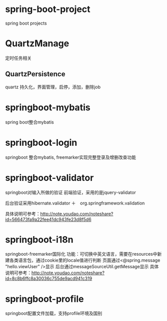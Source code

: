 # spring-boot-project
spring boot projects

# QuartzManage
定时任务相关
## QuartzPersistence
quartz 持久化，界面管理，启停，添加，删除job

# springboot-mybatis
spring boot整合mybatis

# springboot-login
springboot 整合mybatis, freemarker实现完整登录及增删改查功能

# springboot-validator
springboot对输入所做的验证
前端验证，采用的是jquery-validator

后台验证采用hibernate.validator ＋　org.springframework.validation

具体说明可参考：http://note.youdao.com/noteshare?id=566473fa9a22fee41dc943fe23d8f5d6

# springboot-i18n
springboot-freemarker国际化
功能：可切换中英文语言，需要在resources中新建各类语言包，通过cookie里的locale值进行判断
页面通过<@spring.message "hello.viewUser" />显示
后台通过messageSourceUtil.getMessage显示
具体说明可参考：http://note.youdao.com/noteshare?id=8c8b6ffc8a30036c755de9acd941c319

# springboot-profile
springboot配置文件加载，支持profile环境及国别


